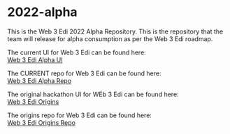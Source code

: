# 2022-alpha
This is the Web 3 Edi 2022 Alpha Repository. This is the repository that the team will release for alpha consumption as per the Web 3 Edi roadmap. 

The current UI for Web 3 Edi can be found here: <br/>
[Web 3 Edi Alpha UI]()

The CURRENT repo for Web 3 Edi can be found here: <br/>
[Web 3 Edi Alpha Repo](https://github.com/Web3Edi/2022-alpha)

The original hackathon UI for WEb 3 Edi can be found here: <br/>
 [Web 3 Edi Origins](https://bold-bonus-6282.on.fleek.co/)
 
 The origins repo for Web 3 Edi can be found here: <br/>
 [Web 3 Edi Origins Repo](https://github.com/cryptotwilight/web3edi)
